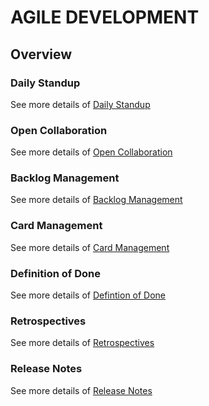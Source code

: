 # AGILE DEVELOPMENT

## Overview
### Daily Standup
See more details of [Daily Standup](https://github.com/HighOutputVentures/engineering-playbook/blob/main/agile-development/00-daily-standup/README.md)

### Open Collaboration
See more details of [Open Collaboration](https://github.com/HighOutputVentures/engineering-playbook/blob/main/agile-development/01-open-collaboration/README.md)

### Backlog Management
See more details of [Backlog Management](https://github.com/HighOutputVentures/engineering-playbook/blob/main/agile-development/02-backlog-management/README.md)

### Card Management
See more details of [Card Management](https://github.com/HighOutputVentures/engineering-playbook/blob/main/agile-development/03-card-management/README.md)

### Definition of Done
See more details of [Defintion of Done](https://github.com/HighOutputVentures/engineering-playbook/blob/main/agile-development/04-definition-of-done/README.md)

### Retrospectives
See more details of [Retrospectives](https://github.com/HighOutputVentures/engineering-playbook/blob/main/agile-development/05-retrospectives/README.md)

### Release Notes
See more details of [Release Notes](https://github.com/HighOutputVentures/engineering-playbook/blob/main/agile-development/06-release-notes/README.md)


